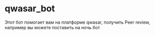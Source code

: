 # qwasar_bot

Этот бот помогает вам на платформе qwasar, получить Peer review, например вы можете поставить на ночь бот
